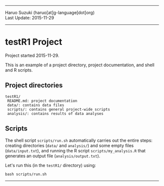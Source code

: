 ----------

Haruo Suzuki (haruo[at]g-language[dot]org)  
Last Update: 2015-11-29  

----------

# testR1 Project
Project started 2015-11-29.  

This is an example of a project directory, project documentation, and shell and R scripts.

## Project directories

    testR1/
     README.md: project documentation
     data/: contains data files
     scripts/: contains general project-wide scripts
     analysis/: contains results of data analyses

## Scripts

The shell script `scripts/run.sh` automatically carries out the entire steps: creating directories (`data/` and `analysis/`) and some empty files (`data/input.txt`), and running the R script `scripts/my_analysis.R` that generates an output file (`analysis/output.txt`).

Let's run this (in the `testR1/` directory) using:

    bash scripts/run.sh

----------

